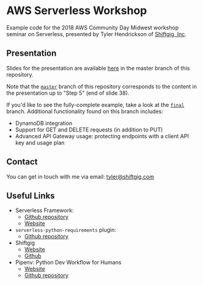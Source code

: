 # AWS Serverless Workshop

Example code for the 2018 AWS Community Day Midwest workshop seminar on Serverless, presented by Tyler Hendrickson
of [Shiftgig, Inc](https://shiftgig.com).


## Presentation

Slides for the presentation are available [here](https://github.com/shiftgig/aws-serverless-workshop/blob/master/presentation-slides.pdf) 
in the master branch of this repository.

Note that the [`master`](https://github.com/shiftgig/aws-serverless-workshop/tree/master) branch of this repository
corresponds to the content in the presentation up to "Step 5" (end of slide 38).

If you'd like to see the fully-complete example, take a look at the [`final`](https://github.com/shiftgig/aws-serverless-workshop/tree/final)
branch. Additional functionality found on this branch includes:
* DynamoDB integration
* Support for GET and DELETE requests (in addition to PUT)
* Advanced API Gateway usage: protecting endpoints with a client API key and usage plan


## Contact

You can get in touch with me via email: [tyler@shiftgig.com](mailto:tyler@shiftgig.com)


## Useful Links

* Serverless Framework:
    * [Github repository](https://github.com/serverless/serverless)
    * [Website](https://serverless.com/)
* `serverless-python-requirements` plugin:
    * [Github repository](https://github.com/UnitedIncome/serverless-python-requirements)
* Shiftgig
    * [Website](https://shiftgig.com)
    * [Github](https://github.com/shiftgig)
* Pipenv: Python Dev Workflow for Humans
    * [Website](https://docs.pipenv.org/)
    * [Github repository](https://github.com/pypa/pipenv)
